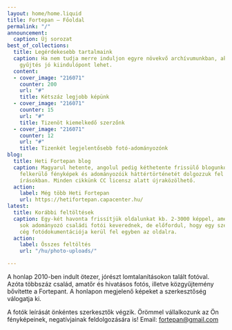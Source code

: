 ```yaml
---
layout: home/home.liquid
title: Fortepan — Főoldal
permalink: "/"
announcement:
  caption: Új sorozat
best_of_collections:
  title: Legérdekesebb tartalmaink
  caption: Ha nem tudja merre induljon egyre növekvő archívumunkban, akkor ez a három
    gyűjtés jó kiindulópont lehet.
  content:
  - cover_image: "216071"
    counter: 200
    url: "#"
    title: Kétszáz legjobb képünk
  - cover_image: "216071"
    counter: 15
    url: "#"
    title: Tizenöt kiemelkedő szerzőnk
  - cover_image: "216071"
    counter: 12
    url: "#"
    title: Tizenkét legjelentősebb fotó-adományozónk
blog:
  title: Heti Fortepan blog
  caption: Magyarul hetente, angolul pedig kéthetente frissülő blogunkon a Fortepanra
    felkerülő fényképek és adományozóik háttértörténetét dolgozzuk fel gazdagon illusztrált
    írásokban. Minden cikkünk CC licensz alatt újraközölhető.
  action:
    label: Még több Heti Fortepan
    url: https://hetifortepan.capacenter.hu/
latest:
  title: Korábbi feltöltések
  caption: Egy-két havonta frissítjük oldalunkat kb. 2-3000 képpel, amelyekben gyakran
    sok adományozó családi fotói keverednek, de előfordul, hogy egy szerző vagy egy
    cég fotódokumentációja kerül fel egyben az oldalra.
  action:
    label: Összes feltöltés
    url: "/hu/photo-uploads/"

---
```

A honlap 2010-ben indult ötezer, jórészt lomtalanításokon talált fotóval. Azóta többszáz család, amatőr és hivatásos fotós, illetve közgyűjtemény bővítette a Fortepant. A honlapon megjelenő képeket a szerkesztőség válogatja ki.

A fotók leírását önkéntes szerkesztők végzik. Örömmel vállalkozunk az Ön fényképeinek, negatívjainak feldolgozására is! Email: [fortepan@gmail.com](mailto:fortepan@gmail.com)